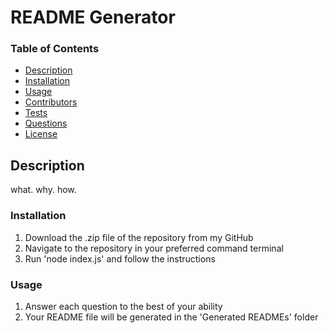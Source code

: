 # README Generator

### Table of Contents
* [Description](#description)
* [Installation](#installation)
* [Usage](#usage)
* [Contributors](#contributors) 
* [Tests](#tests)
* [Questions](#questions)
* [License](#license)

## Description ##

what. why. how.

### Installation ###

1. Download the .zip file of the repository from my GitHub
1. Navigate to the repository in your preferred command terminal
1. Run 'node index.js' and follow the instructions 

### Usage

1. Answer each question to the best of your ability
1. Your README file will be generated in the 'Generated READMEs' folder
